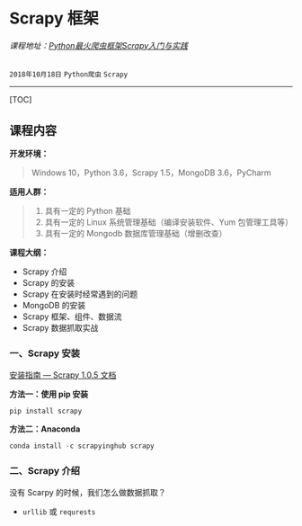 # Scrapy 框架
###### 课程地址：[Python最火爬虫框架Scrapy入门与实践](https://www.imooc.com/learn/1017)

`2018年10月18日` `Python爬虫` `Scrapy`

---
[TOC]

## 课程内容
**开发环境：**
> Windows 10，Python 3.6，Scrapy 1.5，MongoDB 3.6，PyCharm

**适用人群：**

> 1. 具有一定的 Python 基础
> 2. 具有一定的 Linux 系统管理基础（编译安装软件、Yum 包管理工具等）
> 3. 具有一定的 Mongodb 数据库管理基础（增删改查）



**课程大纲：**

- Scrapy 介绍
- Scrapy 的安装
- Scrapy 在安装时经常遇到的问题
- MongoDB 的安装
- Scrapy 框架、组件、数据流
- Scrapy 数据抓取实战



### 一、Scrapy 安装

[安装指南 — Scrapy 1.0.5 文档](https://scrapy-chs.readthedocs.io/zh_CN/1.0/intro/install.html)

**方法一：使用 pip 安装**

```powershell
pip install scrapy
```

**方法二：Anaconda**

```powershell
conda install -c scrapyinghub scrapy
```



### 二、Scrapy 介绍

没有 Scarpy 的时候，我们怎么做数据抓取？

- `urllib` 或 `requrests`





